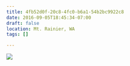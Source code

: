 ```yaml
---
title: 4fb52d0f-20c8-4fc0-b6a1-54b2bc9922c8
date: 2016-09-05T18:45:34-07:00
draft: false
location: Mt. Rainier, WA
tags: []

---
```




![](https://d17enza3bfujl8.cloudfront.net/20160815_01_58.jpg)


